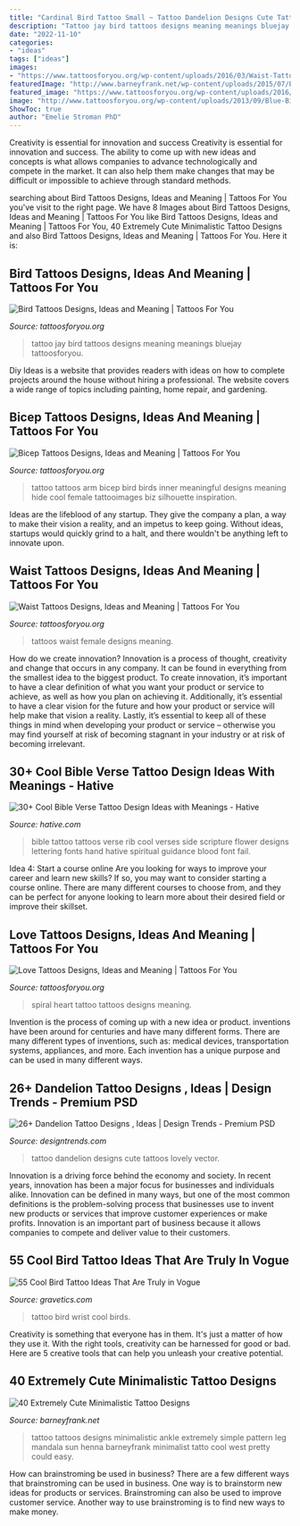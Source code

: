 ```yaml
---
title: "Cardinal Bird Tattoo Small ~ Tattoo Dandelion Designs Cute Tattoos Lovely Vector"
description: "Tattoo jay bird tattoos designs meaning meanings bluejay tattoosforyou"
date: "2022-11-10"
categories:
- "ideas"
tags: ["ideas"]
images:
- "https://www.tattoosforyou.org/wp-content/uploads/2016/03/Waist-Tattoos-Female.jpg"
featuredImage: "http://www.barneyfrank.net/wp-content/uploads/2015/07/Extremely-Cute-Minimalistic-Tattoo-Designs-12.jpg"
featured_image: "https://www.tattoosforyou.org/wp-content/uploads/2016/03/Waist-Tattoos-Female.jpg"
image: "http://www.tattoosforyou.org/wp-content/uploads/2013/09/Blue-Bird-Tattoo.jpg"
ShowToc: true
author: "Emelie Stroman PhD"
---
```



Creativity is essential for innovation and success
Creativity is essential for innovation and success. The ability to come up with new ideas and concepts is what allows companies to advance technologically and compete in the market. It can also help them make changes that may be difficult or impossible to achieve through standard methods.

	

		
searching about Bird Tattoos Designs, Ideas and Meaning | Tattoos For You you've visit to the right page. We have 8 Images about Bird Tattoos Designs, Ideas and Meaning | Tattoos For You like Bird Tattoos Designs, Ideas and Meaning | Tattoos For You, 40 Extremely Cute Minimalistic Tattoo Designs and also Bird Tattoos Designs, Ideas and Meaning | Tattoos For You. Here it is:
		
    
## Bird Tattoos Designs, Ideas And Meaning | Tattoos For You

<img loading=lazy src="http://www.tattoosforyou.org/wp-content/uploads/2013/09/Blue-Bird-Tattoo.jpg" onerror="this.onerror=null;this.src='https://tse1.mm.bing.net/th?id=OIP.etvTsSb5r09saFfPLTUlIwHaGT&amp;pid=15.1';" alt="Bird Tattoos Designs, Ideas and Meaning | Tattoos For You">

_Source: tattoosforyou.org_

>tattoo jay bird tattoos designs meaning meanings bluejay tattoosforyou. 

	

Diy Ideas is a website that provides readers with ideas on how to complete projects around the house without hiring a professional. The website covers a wide range of topics including painting, home repair, and gardening. 

    
## Bicep Tattoos Designs, Ideas And Meaning | Tattoos For You

<img loading=lazy src="http://www.tattoosforyou.org/wp-content/uploads/2016/05/Small-Bicep-Tattoos.jpg" onerror="this.onerror=null;this.src='https://tse3.mm.bing.net/th?id=OIP.2GAqlk0kFUOWRZyM3VER3AHaJ4&amp;pid=15.1';" alt="Bicep Tattoos Designs, Ideas and Meaning | Tattoos For You">

_Source: tattoosforyou.org_

>tattoo tattoos arm bicep bird birds inner meaningful designs meaning hide cool female tattooimages biz silhouette inspiration. 

	

Ideas are the lifeblood of any startup. They give the company a plan, a way to make their vision a reality, and an impetus to keep going. Without ideas, startups would quickly grind to a halt, and there wouldn't be anything left to innovate upon.

    
## Waist Tattoos Designs, Ideas And Meaning | Tattoos For You

<img loading=lazy src="https://www.tattoosforyou.org/wp-content/uploads/2016/03/Waist-Tattoos-Female.jpg" onerror="this.onerror=null;this.src='https://tse1.mm.bing.net/th?id=OIP.8qXECPO81v6q-GNgxdyBnwHaJ4&amp;pid=15.1';" alt="Waist Tattoos Designs, Ideas and Meaning | Tattoos For You">

_Source: tattoosforyou.org_

>tattoos waist female designs meaning. 

	

How do we create innovation?
Innovation is a process of thought, creativity and change that occurs in any company. It can be found in everything from the smallest idea to the biggest product. To create innovation, it’s important to have a clear definition of what you want your product or service to achieve, as well as how you plan on achieving it. Additionally, it’s essential to have a clear vision for the future and how your product or service will help make that vision a reality. Lastly, it’s essential to keep all of these things in mind when developing your product or service – otherwise you may find yourself at risk of becoming stagnant in your industry or at risk of becoming irrelevant.

    
## 30+ Cool Bible Verse Tattoo Design Ideas With Meanings - Hative

<img loading=lazy src="https://hative.com/wp-content/uploads/2014/03/bible-verse-tattoos/26-bible-verse-and-flower-on-rib.jpg" onerror="this.onerror=null;this.src='https://tse4.mm.bing.net/th?id=OIP.gj_UFsYjweNdVkWCuuxRwQHaJ4&amp;pid=15.1';" alt="30+ Cool Bible Verse Tattoo Design Ideas with Meanings - Hative">

_Source: hative.com_

>bible tattoo tattoos verse rib cool verses side scripture flower designs lettering fonts hand hative spiritual guidance blood font fail. 

	

Idea 4: Start a course online
Are you looking for ways to improve your career and learn new skills? If so, you may want to consider starting a course online. There are many different courses to choose from, and they can be perfect for anyone looking to learn more about their desired field or improve their skillset.

    
## Love Tattoos Designs, Ideas And Meaning | Tattoos For You

<img loading=lazy src="http://www.tattoosforyou.org/wp-content/uploads/2013/09/Tattoo-For-Love.jpg" onerror="this.onerror=null;this.src='https://tse3.mm.bing.net/th?id=OIP.oysxW2nFgV95MGQJI1xFJQHaLv&amp;pid=15.1';" alt="Love Tattoos Designs, Ideas and Meaning | Tattoos For You">

_Source: tattoosforyou.org_

>spiral heart tattoo tattoos designs meaning. 

	

Invention is the process of coming up with a new idea or product. inventions have been around for centuries and have many different forms. There are many different types of inventions, such as: medical devices, transportation systems, appliances, and more. Each invention has a unique purpose and can be used in many different ways.

    
## 26+ Dandelion Tattoo Designs , Ideas | Design Trends - Premium PSD

<img loading=lazy src="https://images.designtrends.com/wp-content/uploads/2016/03/28072547/Lovely-Cute-Tattoo-Design.jpg" onerror="this.onerror=null;this.src='https://tse4.mm.bing.net/th?id=OIP.1wzHnaATc2YDj_CETusqRAHaHa&amp;pid=15.1';" alt="26+ Dandelion Tattoo Designs , Ideas | Design Trends - Premium PSD">

_Source: designtrends.com_

>tattoo dandelion designs cute tattoos lovely vector. 

	

Innovation is a driving force behind the economy and society. In recent years, innovation has been a major focus for businesses and individuals alike. Innovation can be defined in many ways, but one of the most common definitions is the problem-solving process that businesses use to invent new products or services that improve customer experiences or make profits. Innovation is an important part of business because it allows companies to compete and deliver value to their customers.

    
## 55 Cool Bird Tattoo Ideas That Are Truly In Vogue

<img loading=lazy src="http://www.gravetics.com/wp-content/uploads/2017/07/Small-Birds-On-Wrist.jpg" onerror="this.onerror=null;this.src='https://tse1.mm.bing.net/th?id=OIP.O5VjVdW4BS3sNTc-1XQrWgHaHL&amp;pid=15.1';" alt="55 Cool Bird Tattoo Ideas That Are Truly in Vogue">

_Source: gravetics.com_

>tattoo bird wrist cool birds. 

	

Creativity is something that everyone has in them. It's just a matter of how they use it. With the right tools, creativity can be harnessed for good or bad. Here are 5 creative tools that can help you unleash your creative potential.

    
## 40 Extremely Cute Minimalistic Tattoo Designs

<img loading=lazy src="http://www.barneyfrank.net/wp-content/uploads/2015/07/Extremely-Cute-Minimalistic-Tattoo-Designs-12.jpg" onerror="this.onerror=null;this.src='https://tse1.mm.bing.net/th?id=OIP.cXxCV8nLFHG-CRfkk4NfeQHaLs&amp;pid=15.1';" alt="40 Extremely Cute Minimalistic Tattoo Designs">

_Source: barneyfrank.net_

>tattoo tattoos designs minimalistic ankle extremely simple pattern leg mandala sun henna barneyfrank minimalist tatto cool west pretty could easy. 

	

How can brainstroming be used in business?
There are a few different ways that brainstroming can be used in business. One way is to brainstorm new ideas for products or services. Brainstroming can also be used to improve customer service. Another way to use brainstroming is to find new ways to make money.

